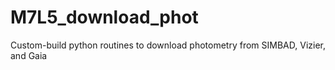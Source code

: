 # M7L5_download_phot
Custom-build python routines to download photometry from SIMBAD, Vizier, and Gaia
